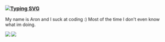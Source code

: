 ### [![Typing SVG](https://readme-typing-svg.herokuapp.com?color=%2300F72F&multiline=true&lines=Message+hello+%3D+new+Message(%22Hi%22))](https://git.io/typing-svg)
My name is Aron and I suck at coding :)
Most of the time I don't even know what im doing.
<p>
<img align="left" src="https://github-readme-stats.vercel.app/api?username=AronBA&&layout=compact&count_private=true&show_icons=true&hide_border=true&card_width=200&include_all_commits=true&bg_color=0D1117&title_color=FFFFFF&text_color=FFFFFF&icon_color=FFFFFF"/>
<img align="left" src="https://github-readme-stats.vercel.app/api/top-langs/?username=AronBA&layout=compact&hide_border=true&card_width=200&bg_color=0D1117&title_color=FFFFFF&text_color=FFFFFF&icon_color=FFFFFF"/>



